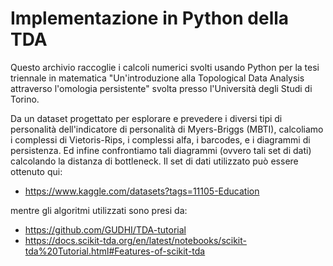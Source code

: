 # Implementazione in Python della TDA

Questo archivio raccoglie i calcoli numerici svolti usando Python per la tesi triennale in matematica "Un'introduzione alla Topological Data Analysis attraverso l'omologia persistente" svolta presso
l'Università degli Studi di Torino. 

Da un dataset progettato per esplorare e prevedere i diversi tipi di personalità dell'indicatore di personalità di Myers-Briggs (MBTI), calcoliamo i complessi di Vietoris-Rips, i complessi alfa, i barcodes, 
e i diagrammi di persistenza. Ed infine confrontiamo tali diagrammi (ovvero tali set di dati) calcolando la distanza di bottleneck. Il set di dati utilizzato può essere ottenuto qui:
* https://www.kaggle.com/datasets?tags=11105-Education

mentre gli algoritmi utilizzati sono presi da:
* https://github.com/GUDHI/TDA-tutorial
* https://docs.scikit-tda.org/en/latest/notebooks/scikit-tda%20Tutorial.html#Features-of-scikit-tda  
